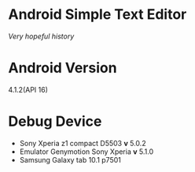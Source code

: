 # Android Simple Text Editor
*Very hopeful history*

# Android Version
4.1.2(API 16)

# Debug Device
* Sony Xperia z1 compact D5503 **v** 5.0.2
* Emulator Genymotion Sony Xperia  **v** 5.1.0
* Samsung Galaxy tab 10.1 p7501